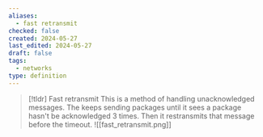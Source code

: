 ```yaml
---
aliases:
  - fast retransmit
checked: false
created: 2024-05-27
last_edited: 2024-05-27
draft: false
tags:
  - networks
type: definition
---
```

>[!tldr] Fast retransmit
>This is a method of handling unacknowledged messages. The keeps sending packages until it sees a package hasn't be acknowledged 3 times. Then it restransmits that message before the timeout. 
>![[fast_retransmit.png]]

